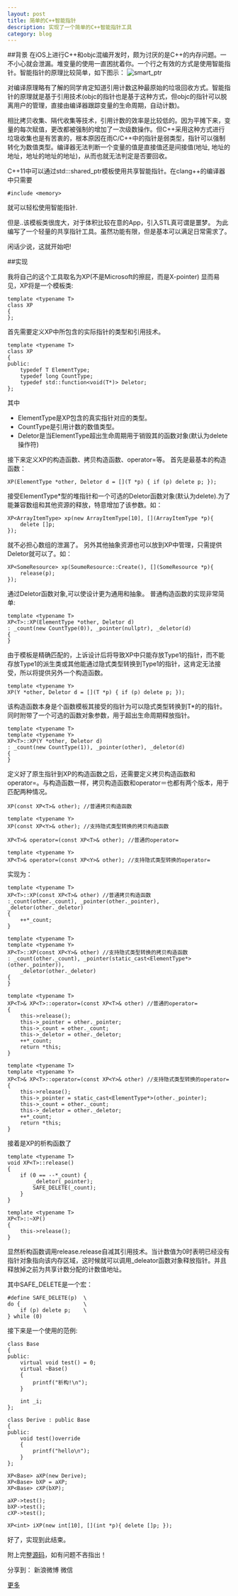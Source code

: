 ```yaml
---
layout: post
title: 简单的C++智能指针
description: 实现了一个简单的C++智能指针工具
category: blog
---
```


##背景
在iOS上进行C++和objc混编开发时，颇为讨厌的是C++的内存问题。一不小心就会泄漏。堆变量的使用一直困扰着你。一个行之有效的方式是使用智能指针。智能指针的原理比较简单，如下图示：
![smart_ptr](/images/blog/smart_ptr.png)

对编译原理略有了解的同学肯定知道引用计数这种最原始的垃圾回收方式。智能指针的原理就是基于引用技术(objc的指针也是基于这种方式，但objc的指针可以脱离用户的管理，直接由编译器跟踪变量的生命周期，自动计数)。

相比拷贝收集、隔代收集等技术，引用计数的效率是比较低的。因为平摊下来，变量的每次赋值，更改都被强制的增加了一次级数操作。但C++采用这种方式进行垃圾收集也是有苦衷的，根本原因在雨C/C++中的指针是弱类型，指针可以强制转化为数值类型。编译器无法判断一个变量的值是直接值还是间接值(地址, 地址的地址，地址的地址的地址)，从而也就无法判定是否要回收。

C++11中可以通过std:::shared_ptr<typename>模板使用共享智能指针。在clang++的编译器中只需要
	
	#include <memory>

就可以轻松使用智能指针.


但是..该模板类很庞大，对于体积比较在意的App，引入STL真可谓是噩梦。
为此编写了一个轻量的共享指针工具。虽然功能有限，但是基本可以满足日常需求了。

闲话少说，这就开始吧!

##实现

我将自己的这个工具取名为XP(不是Microsoft的擦屁，而是X-pointer)
显而易见，XP将是一个模板类:

	template <typename T>
	class XP
	{
	};

首先需要定义XP中所包含的实际指针的类型和引用技术。
	
	template <typename T>
	class XP
	{
	public:
	    typedef T ElementType;
	    typedef long CountType;
	    typedef std::function<void(T*)> Deletor;
    };
    
其中

* ElementType是XP包含的真实指针对应的类型。
* CountType是引用计数的数值类型。
* Deletor是当ElementType超出生命周期用于销毁其的函数对象(默认为delete操作符)


接下来定义XP的构造函数、拷贝构造函数、operator=等。
首先是最基本的构造函数：

    XP(ElementType *other, Deletor d = [](T *p) { if (p) delete p; });
    
接受ElementType*型的堆指针和一个可选的Deletor函数对象(默认为delete).为了能兼容数组和其他资源的释放，特意增加了该参数。如：
	
	XP<ArrayItemType> xp(new ArrayItemType[10], [](ArrayItemType *p){
		delete []p;
	});
就不必担心数组的泄漏了。
另外其他抽象资源也可以放到XP中管理，只需提供Deletor就可以了。如：

	XP<SomeResource> xp(SoumeResource::Create(), [](SomeResource *p){
		release(p);
	});
通过Deletor函数对象,可以使设计更为通用和抽象。
普通构造函数的实现非常简单:

	template <typename T>
	XP<T>::XP(ElementType *other, Deletor d)
	: _count(new CountType(0)), _pointer(nullptr), _deletor(d)
	{
	}
	
由于模板是精确匹配的，上诉设计后将导致XP<Type1>中只能存放Type1的指针，而不能存放Type1的派生类或其他能通过隐式类型转换到Type1的指针，这肯定无法接受，所以将提供另外一个构造函数。

	template <typename Y>
    XP(Y *other, Deletor d = [](T *p) { if (p) delete p; });
    
该构造函数本身是个函数模板其接受的指针为可以隐式类型转换到T*的的指针。同时附带了一个可选的函数对象参数，用于超出生命周期释放指针。

	template <typename T>
	template <typename Y>
	XP<T>::XP(Y *other, Deletor d)
	: _count(new CountType(1)), _pointer(other), _deletor(d)
	{
	}

定义好了原生指针到XP的构造函数之后，还需要定义拷贝构造函数和operator=。与构造函数一样，拷贝构造函数和operator＝也都有两个版本，用于匹配两种情况。

	XP(const XP<T>& other); //普通拷贝构造函数
    
    template <typename Y>
    XP(const XP<Y>& other); //支持隐式类型转换的拷贝构造函数
    
    XP<T>& operator=(const XP<T>& other); //普通的operator=
    
    template <typename Y>
    XP<T>& operator=(const XP<Y>& other); //支持隐式类型转换的operator=
    
实现为：

	template <typename T>
	XP<T>::XP(const XP<T>& other) //普通拷贝构造函数
	:_count(other._count), _pointer(other._pointer), _deletor(other._deletor)
	{
	    ++*_count;
	}
	
	template <typename T>
	template <typename Y>
	XP<T>::XP(const XP<Y>& other) //支持隐式类型转换的拷贝构造函数
	: _count(other._count), _pointer(static_cast<ElementType*>(other._pointer)),
	    _deletor(other._deletor)
	{
	}
	    
	template <typename T>
	XP<T>& XP<T>::operator=(const XP<T>& other) //普通的operator=
	{
	    this->release();
	    this->_pointer = other._pointer;
	    this->_count = other._count;
	    this->_deletor = other._deletor;
	    ++*_count;
	    return *this;
	}
	    
	template <typename T>
	template <typename Y>
	XP<T>& XP<T>::operator=(const XP<Y>& other) //支持隐式类型转换的operator=
	{
	    this->release();
	    this->_pointer = static_cast<ElementType*>(other._pointer);
	    this->_count = other._count;
	    this->_deletor = other._deletor;
	    ++*_count;
	    return *this;
	}

接着是XP的析构函数了

	template <typename T>
	void XP<T>::release()
	{
	    if (0 == --*_count) {
	        _deletor(_pointer);
	        SAFE_DELETE(_count);
	    }
	}

	template <typename T>
	XP<T>::~XP()
	{
	    this->release();
	}

显然析构函数调用release.release自减其引用技术。当计数值为0时表明已经没有指针对象指向该内存区域，这时候就可以调用_deleator函数对象释放指针。并且释放掉之前为共享计数分配的计数值地址。

其中SAFE_DELETE是一个宏：
	
	#define SAFE_DELETE(p)  \
	do {                    \
	    if (p) delete p;    \
	} while (0)


接下来是一个使用的范例:

	class Base
	{
	public:
	    virtual void test() = 0;
	    virtual ~Base()
	    {
	        printf("析构!\n");
	    }
	
	    int _i;
	};
	
	class Derive : public Base
	{
	public:
	    void test()override
	    {
	        printf("hello\n");
	    }
	};

	XP<Base> aXP(new Derive);
	XP<Base> bXP = aXP;
	XP<Base> cXP(bXP);
	
	aXP->test();
	bXP->test();
	cXP->test();
	
	XP<int> iXP(new int[10], [](int *p){ delete []p; });
	
好了，实现到此结束。

附上完整[源码]，如有问题不吝指出！

[feimengspirit]:    http://feimengspirit.com  "feimengspirit"
[源码]: https://github.com/feimengspirit/XP

<div id="ckepop">
<span class="jiathis_txt">分享到：</span>
<a class="jiathis_button_tsina">新浪微博</a>
<a class="jiathis_button_weixin">微信</a>

<a href="http://www.jiathis.com/share" class="jiathis jiathis_txt jiathis_separator jtico jtico_jiathis" target="_blank">更多</a>
<a class="jiathis_counter_style"></a>
</div>
<script type="text/javascript" src="http://v2.jiathis.com/code/jia.js" charset="utf-8"></script>